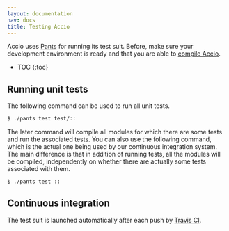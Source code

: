 ```yaml
---
layout: documentation
nav: docs
title: Testing Accio
---
```


Accio uses [Pants](http://pantsbuild.org) for running its test suit.
Before, make sure your development environment is ready and that you are able to [compile Accio](compiling.html).

* TOC
{:toc}

## Running unit tests

The following command can be used to run all unit tests.
```bash
$ ./pants test test/:: 
```

The later command will compile all modules for which there are some tests and run the associated tests.
You can also use the following command, which is the actual one being used by our continuous integration system.
The main difference is that in addition of running tests, all the modules will be compiled, independently on whether there are actually some tests associated with them.
```bash
$ ./pants test ::
```

## Continuous integration

The test suit is launched automatically after each push by [Travis CI](https://travis-ci.com/pvcnt/location-privacy).